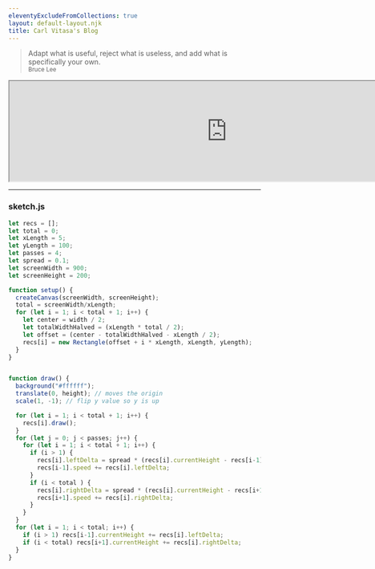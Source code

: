 ```yaml
---
eleventyExcludeFromCollections: true
layout: default-layout.njk
title: Carl Vitasa's Blog
---
```




> Adapt what is useful, reject what is useless, and add what is specifically your own.
> <br> <small>Bruce Lee</small>

<div class="p5js-container">
<iframe style="width: 868px; height: 200px; scrolling="no"; src="https://editor.p5js.org/CarlVitasa/embed/oG7PAiEe3"></iframe>
</div>


---

### sketch.js

```javascript
let recs = [];
let total = 0;
let xLength = 5;
let yLength = 100;
let passes = 4;
let spread = 0.1;
let screenWidth = 900;
let screenHeight = 200;

function setup() { 
  createCanvas(screenWidth, screenHeight);
  total = screenWidth/xLength;
  for (let i = 1; i < total + 1; i++) {
    let center = width / 2;
    let totalWidthHalved = (xLength * total / 2);
    let offset = (center - totalWidthHalved - xLength / 2);
    recs[i] = new Rectangle(offset + i * xLength, xLength, yLength);
  }
}


function draw() {
  background("#ffffff");
  translate(0, height); // moves the origin
  scale(1, -1); // flip y value so y is up

  for (let i = 1; i < total + 1; i++) {
    recs[i].draw();
  }
  for (let j = 0; j < passes; j++) {
    for (let i = 1; i < total + 1; i++) {
      if (i > 1) {
        recs[i].leftDelta = spread * (recs[i].currentHeight - recs[i-1].currentHeight);
        recs[i-1].speed += recs[i].leftDelta;
      }
      if (i < total ) {
        recs[i].rightDelta = spread * (recs[i].currentHeight - recs[i+1].currentHeight);
        recs[i+1].speed += recs[i].rightDelta;
      }
    }
  }
  for (let i = 1; i < total; i++) {
    if (i > 1) recs[i-1].currentHeight += recs[i].leftDelta;
    if (i < total) recs[i+1].currentHeight += recs[i].rightDelta;
  }
}
```
